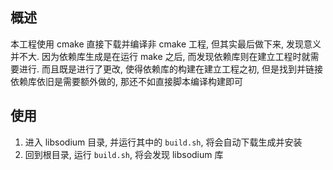 ## 概述
本工程使用 cmake 直接下载并编译非 cmake 工程, 但其实最后做下来, 发现意义并不大. 因为依赖库生成是在运行 make 之后, 而发现依赖库则在建立工程时就需要进行. 而且既是进行了更改, 使得依赖库的构建在建立工程之初, 但是找到并链接依赖库依旧是需要额外做的, 那还不如直接脚本编译构建即可

## 使用
1. 进入 libsodium 目录, 并运行其中的 `build.sh`, 将会自动下载生成并安装
2. 回到根目录, 运行 `build.sh`, 将会发现 libsodium 库
